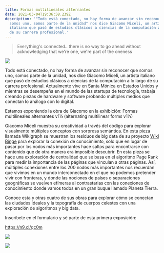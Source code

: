 ```yaml
---
title: Formas multilineales alternantes
date: 2021-03-04T19:36:58.239Z
description: '"Todo está conectado, no hay forma de avanzar sin reconocer que
  somos uno, somos parte de la unidad" nos dice Giacomo Miceli, un artista
  italiano que pasó de estudios clásicos a ciencias de la computación a lo largo
  de su carrera profesional.'
---
```


> Everything's connected.. there is no way to go ahead without acknowledging that we're one, we're part of the oneness 

![](/uploads/screen-shot-2021-03-04-at-1.43.10-pm.png)

Todo está conectado, no hay forma de avanzar sin reconocer que somos uno, somos parte de la unidad, nos dice Giacomo Miceli, un artista italiano que pasó de estudios clásicos a ciencias de la computación a lo largo de su carrera profesional. Actualmente vive en Santa Mónica en Estados Unidos y mientras se desempeña en el mundo de las startups de tecnología, trabaja creando piezas de hardware y software probando múltiples medios que conectan lo análogo con lo digital.

Estamos exponiendo la obra de Giacomo en la exhibición: Formas multilineales alternantes v1½ (alternating multilinear forms v1½)

Giacomo Miceli muestra su creatividad a través del código para explorar visualmente múltiples conceptos con sorpresa semántica. En esta pieza llamada Wikigraph se muestran los residuos de big data de su proyecto [Wiki Binge](https://www.jamez.it/project/wikibinge/) para explorar la conexión de conocimiento, solo que en lugar de pasar por los nodos más importantes hace saltos para encontrarse con contenido que de otra manera era imposible descubrir. En esta pieza se hace una exploración de centralidad que se basa en el algoritmo Page Rank para medir la importancia de las páginas que vinculan a otras páginas. Así, múltiples conexiones entre los 200 nodos más importantes nos recuerdan que vivimos en un mundo interconectado en el que no podemos pretender vivir con fronteras, y donde las nociones de países o separaciones geográficas se vuelven efímeras al contrastarlas con las conexiones de conocimiento donde vamos todos en un gran buque llamado Planeta Tierra.

Conoce esta y otras cuatro de sus obras para explorar cómo se conectan las ciudades ideales y la topografía de cuerpos celestes con una exploración de algoritmos y big data.

Inscríbete en el formulario y sé parte de esta primera exposición:

<https://n9.cl/qc0m>



![](/uploads/screen-shot-2021-03-04-at-2.11.27-pm.png)

![](/uploads/screen-shot-2021-03-04-at-2.11.58-pm.png)
